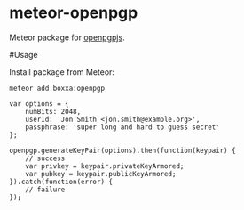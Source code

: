 meteor-openpgp
=================

Meteor package for [openpgpjs](https://github.com/openpgpjs/openpgpjs).

#Usage

Install package from Meteor:
```
meteor add boxxa:openpgp

```

```
var options = {
    numBits: 2048,
    userId: 'Jon Smith <jon.smith@example.org>',
    passphrase: 'super long and hard to guess secret'
};

openpgp.generateKeyPair(options).then(function(keypair) {
    // success
    var privkey = keypair.privateKeyArmored;
    var pubkey = keypair.publicKeyArmored;
}).catch(function(error) {
    // failure
});
```
